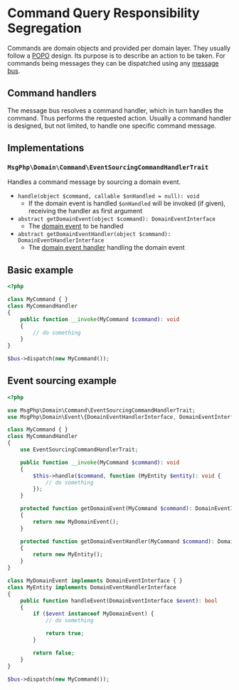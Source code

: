 # Command Query Responsibility Segregation

Commands are domain objects and provided per domain layer. They usually follow a [POPO](https://stackoverflow.com/questions/41188002/what-does-the-term-plain-old-php-object-popo-exactly-mean)
design. Its purpose is to describe an action to be taken. For commands being messages they can be dispatched using any
[message bus](message-bus.md).

## Command handlers

The message bus resolves a command handler, which in turn handles the command. Thus performs the requested action.
Usually a command handler is designed, but not limited, to handle one specific command message.

## Implementations

### `MsgPhp\Domain\Command\EventSourcingCommandHandlerTrait`

Handles a command message by sourcing a domain event.

- `handle(object $command, callable $onHandled = null): void`
    - If the domain event is handled `$onHandled` will be invoked (if given), receiving the handler as first argument
- `abstract getDomainEvent(object $command): DomainEventInterface`
    - The [domain event](../event-sourcing/events.md) to be handled
- `abstract getDomainEventHandler(object $command): DomainEventHandlerInterface`
    - The [domain event handler](../event-sourcing/event-handlers.md) handling the domain event

## Basic example

```php
<?php

class MyCommand { }
class MyCommandHandler
{
    public function __invoke(MyCommand $command): void
    {
        // do something
    }
}

$bus->dispatch(new MyCommand());
```

## Event sourcing example

```php
<?php

use MsgPhp\Domain\Command\EventSourcingCommandHandlerTrait; 
use MsgPhp\Domain\Event\{DomainEventHandlerInterface, DomainEventInterface}; 

class MyCommand { }
class MyCommandHandler
{
    use EventSourcingCommandHandlerTrait;

    public function __invoke(MyCommand $command): void
    {
        $this->handle($command, function (MyEntity $entity): void {
            // do something
        });
    }

    protected function getDomainEvent(MyCommand $command): DomainEventInterface
    {
        return new MyDomainEvent();
    }

    protected function getDomainEventHandler(MyCommand $command): DomainEventHandlerInterface
    {
        return new MyEntity();
    }
}

class MyDomainEvent implements DomainEventInterface { }
class MyEntity implements DomainEventHandlerInterface
{
    public function handleEvent(DomainEventInterface $event): bool
    {
        if ($event instanceof MyDomainEvent) {
            // do something

            return true;
        }

        return false;
    }
}

$bus->dispatch(new MyCommand());
```
